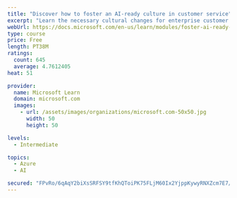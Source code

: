 ```yaml
---
title: "Discover how to foster an AI-ready culture in customer service"
excerpt: "Learn the necessary cultural changes for enterprise customer service to make AI transformation successful, and how they fit into a holistic AI strategy."
webUrl: https://docs.microsoft.com/en-us/learn/modules/foster-ai-ready-culture-customer-service/
type: course
price: Free
length: PT38M
ratings:
  count: 645
  average: 4.7612405
heat: 51

provider:
  name: Microsoft Learn
  domain: microsoft.com
  images:
    - url: /assets/images/organizations/microsoft.com-50x50.jpg
      width: 50
      height: 50

levels:
  - Intermediate

topics:
  - Azure
  - AI

secured: "FPvRo/6qAqY2biXsSRFSY9tfKhQToiPK75FLjM60Ix2YjppKywyRNXZcm7E7/BHv3Oft3PT8SJCi+fySmraA67YecfaV7HJQtf6/sm+nFKyYhKK8tt+eZt/KOgmwL5jS8Jt8VZJ1XGlEH4Wd+WDvBcvSAeea6dEOf5ZvtVuN3PeYR3rGnZvYLDDSdvB04x9JtTkvdxPX0kAyq+DQmrqyTxeFMOKxKCZ4elqmEbgUhvp80dvtuihoDO+/i1SUFURcOXcxtEYdYF3fLaxiODmnkQFBvJHdYjO0lq+bCeltbz9vAxhmpa5ch7Q3LY+kupHDHpF6TRpKs6O2vsZedENeKFDwdaH58MPec5P30+v+OGqGkpsz+p/z+xmAIplQfYEbT8nSD5ckxvcGWcuQbCZZAS2DhIy7YQnDHvsY36TTqYA=;8eq1xTyR0zGx9MzNCb2u8w=="
---
```


